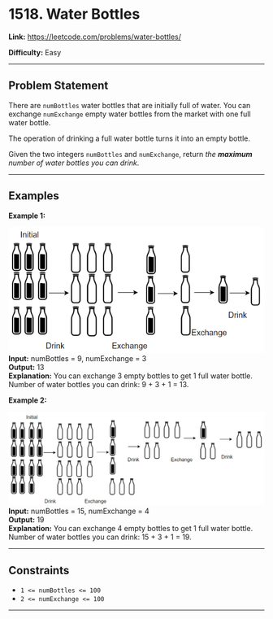 # 1518. Water Bottles

**Link:** https://leetcode.com/problems/water-bottles/

**Difficulty:** Easy

---

## Problem Statement

There are `numBottles` water bottles that are initially full of water. You can exchange `numExchange` empty water bottles from the market with one full water bottle.

The operation of drinking a full water bottle turns it into an empty bottle.

Given the two integers `numBottles` and `numExchange`, return _the **maximum** number of water bottles you can drink_.

---

## Examples

**Example 1:**

![alt text](sample_1_1875.png)
**Input:** numBottles = 9, numExchange = 3 \
**Output:** 13 \
**Explanation:** You can exchange 3 empty bottles to get 1 full water bottle.
Number of water bottles you can drink: 9 + 3 + 1 = 13.

**Example 2:**

![alt text](sample_2_1875.png)
**Input:** numBottles = 15, numExchange = 4 \
**Output:** 19 \
**Explanation:** You can exchange 4 empty bottles to get 1 full water bottle. 
Number of water bottles you can drink: 15 + 3 + 1 = 19.

---

## Constraints

- `1 <= numBottles <= 100`
- `2 <= numExchange <= 100`

---